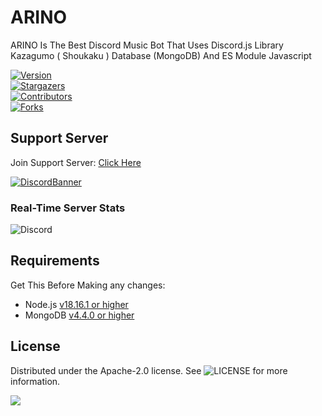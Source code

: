 # ARINO
ARINO Is The Best Discord Music Bot That Uses Discord.js Library Kazagumo ( Shoukaku ) Database (MongoDB) And ES Module Javascript

[![Version][version-shield]](version-url)  
[![Stargazers][stars-shield]][stars-url]  
[![Contributors][contributors-shield]][contributors-url]  
[![Forks][forks-shield]][forks-url]  

## Support Server

Join Support Server: [Click Here](https://discord.gg/W2GheK3F9m)  

[![DiscordBanner](https://cdn.discordapp.com/attachments/1266081851714441267/1336484677199855759/Picsart_25-02-05_05-52-23-511.png)](https://discord.gg/W2GheK3F9m)  

### Real-Time Server Stats  
![Discord](https://discordshields.com/server/1092123729401745510)  

## Requirements

Get This Before Making any changes:

- Node.js [v18.16.1 or higher](https://nodejs.org/en/download/)  
- MongoDB [v4.4.0 or higher](https://www.mongodb.com/try/download/community)  

## License

Distributed under the Apache-2.0 license. See ![LICENSE](https://img.shields.io/github/license/d3nj1h4x/ARINO?style=social) for more information.  

<a href="https://github.com/d3nj1h4x/ARINO/graphs/contributors">
  <img src="https://contrib.rocks/image?repo=d3nj1h4x/ARINO" />
</a>

[version-shield]: https://img.shields.io/github/package-json/v/d3nj1h4x/ARINO?style=for-the-badge  
[contributors-shield]: https://img.shields.io/github/contributors/d3nj1h4x/ARINO.svg?style=for-the-badge  
[contributors-url]: https://github.com/d3nj1h4x/ARINO/graphs/contributors  
[forks-shield]: https://img.shields.io/github/forks/d3nj1h4x/ARINO.svg?style=for-the-badge  
[forks-url]: https://github.com/d3nj1h4x/ARINO/network/members  
[stars-shield]: https://img.shields.io/github/stars/d3nj1h4x/ARINO.svg?style=for-the-badge  
[stars-url]: https://github.com/d3nj1h4x/ARINO/stargazers
